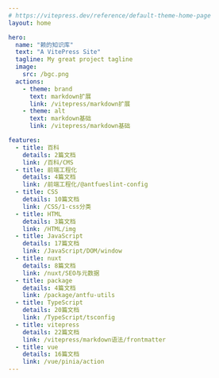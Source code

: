 ```yaml
---
# https://vitepress.dev/reference/default-theme-home-page
layout: home

hero:
  name: "赖的知识库"
  text: "A VitePress Site"
  tagline: My great project tagline
  image:
    src: /bgc.png
  actions:
    - theme: brand
      text: markdown扩展
      link: /vitepress/markdown扩展
    - theme: alt
      text: markdown基础
      link: /vitepress/markdown基础

features:
  - title: 百科
    details: 2篇文档
    link: /百科/CMS
  - title: 前端工程化
    details: 4篇文档
    link: /前端工程化/@antfueslint-config
  - title: CSS
    details: 10篇文档
    link: /CSS/1-css分类
  - title: HTML
    details: 3篇文档
    link: /HTML/img
  - title: JavaScript
    details: 17篇文档
    link: /JavaScript/DOM/window
  - title: nuxt
    details: 8篇文档
    link: /nuxt/SEO与元数据
  - title: package
    details: 4篇文档
    link: /package/antfu-utils
  - title: TypeScript
    details: 20篇文档
    link: /TypeScript/tsconfig
  - title: vitepress
    details: 22篇文档
    link: /vitepress/markdown语法/frontmatter
  - title: vue
    details: 16篇文档
    link: /vue/pinia/action
---
```

